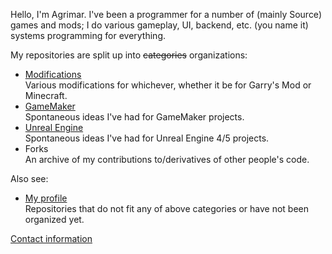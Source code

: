 Hello, I'm Agrimar. I've been a programmer for a number of (mainly Source) games and mods; I do various gameplay, UI, backend, etc. (you name it) systems programming for everything.

My repositories are split up into ~~categories~~ organizations:

- [Modifications](https://github.com/AG-Modifications)  
  Various modifications for whichever, whether it be for Garry's Mod or Minecraft.
- [GameMaker](https://github.com/AG-GameMaker)  
  Spontaneous ideas I've had for GameMaker projects.
- [Unreal Engine](https://github.com/AG-UnrealEngine)  
  Spontaneous ideas I've had for Unreal Engine 4/5 projects.
- Forks  
  An archive of my contributions to/derivatives of other people's code.

Also see:

- [My profile](https://github.com/AgentAgrimar?tab=repositories)  
  Repositories that do not fit any of above categories or have not been organized yet.

[Contact information](https://youtu.be/dQw4w9WgXcQ?si=LvM51pgrNefhtFUb)
